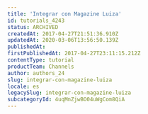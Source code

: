 ```yaml
---
title: 'Integrar con Magazine Luiza'
id: tutorials_4243
status: ARCHIVED
createdAt: 2017-04-27T21:51:36.910Z
updatedAt: 2020-03-06T13:56:50.139Z
publishedAt: 
firstPublishedAt: 2017-04-27T23:11:15.212Z
contentType: tutorial
productTeam: Channels
author: authors_24
slug: integrar-con-magazine-luiza
locale: es
legacySlug: integrar-con-magazine-luiza
subcategoryId: 4uqMnZjwBO04uWgCom8QiA
---
```



